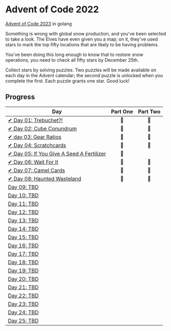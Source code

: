 # Advent of Code 2022

[Advent of Code 2023](https://adventofcode.com/2022) in golang

Something is wrong with global snow production, and you've been selected to take a look. The Elves have even given you a map; on it, they've used stars to mark the top fifty locations that are likely to be having problems.

You've been doing this long enough to know that to restore snow operations, you need to check all fifty stars by December 25th.

Collect stars by solving puzzles. Two puzzles will be made available on each day in the Advent calendar; the second puzzle is unlocked when you complete the first. Each puzzle grants one star. Good luck!

## Progress

| Day  | Part One | Part Two |
|---|:---:|:---:|
| [✔ Day 01: Trebuchet?!](https://adventofcode.com/2023/day/1)| 🌟 | 🌟 |
| [✔ Day 02: Cube Conundrum](https://adventofcode.com/2023/day/2)| 🌟 | 🌟 |
| [✔ day 03: Gear Ratios](https://adventofcode.com/2023/day/3)| 🌟 | 🌟 |
| [✔ Day 04: Scratchcards](https://adventofcode.com/2023/day/4)| 🌟 | 🌟 |
| [✔ Day 05: If You Give A Seed A Fertilizer](https://adventofcode.com/2023/day/5)| 🌟 | |
| [✔ Day 06: Wait For It](https://adventofcode.com/2023/day/6)| 🌟 | 🌟 |
| [✔ Day 07: Camel Cards](https://adventofcode.com/2023/day/7)| 🌟 | 🌟 |
| [✔ Day 08: Haunted Wasteland](https://adventofcode.com/2023/day/7)| 🌟 | 🌟 |
| [Day 09: TBD]()| | |
| [Day 10: TBD]()| | |
| [Day 11: TBD]()| | |
| [Day 12: TBD]()| | |
| [Day 13: TBD]()| | |
| [Day 14: TBD]()| | |
| [Day 15: TBD]()| | |
| [Day 16: TBD]()| | |
| [Day 17: TBD]()| | |
| [Day 18: TBD]()| | |
| [Day 19: TBD]()| | |
| [Day 20: TBD]()| | |
| [Day 21: TBD]()| | |
| [Day 22: TBD]()| | |
| [Day 23: TBD]()| | |
| [Day 24: TBD]()| | |
| [Day 25: TBD]()| | |